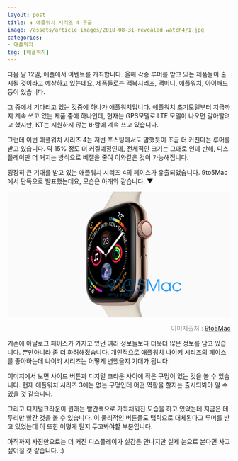 ```yaml
---  
layout: post  
title: ✚ 애플워치 시리즈 4 유출
image: /assets/article_images/2018-08-31-revealed-watch4/1.jpg
categories:
- 애플워치
tag: [애플워치]
---  
```

<p class="drop-korean">
다음 달 12일, 애플에서 이벤트를 개최합니다. 올해 각종 루머를 받고 있는 제품들이 출시될 것이라고 예상하고 있는데요, 제품들로는 맥북시리즈, 맥미니, 애플워치, 아이패드 등이 있습니다.
</p>

그 중에서 기다리고 있는 것중에 하나가 애플워치입니다. 애플워치 초기모델부터 지금까지 계속 쓰고 있는 제품 중에 하나인데, 현재는 GPS모델로 LTE 모델이 나오면 갈아탈려고 했지만, KT는 지원하지 않는 바람에 계속 쓰고 있습니다.

그런데 이번 애플워치 시리즈 4는 저번 포스팅에서도 말했듯이 조금 더 커진다는 루머를 받고 있습니다. 약 15% 정도 더 커질예정인데, 전체적인 크기는 그대로 인데 반해, 디스플레이만 더 커지는 방식으로 베젤을 줄여 이와같은 것이 가능해집니다.

굉장히 큰 기대를 받고 있는 애플워치 시리즈 4의 페이스가 유출되었습니다. 9to5Mac에서 단독으로 발표했는데요, 모습은 아래와 같습니다. ▼
<div class="markdown-image">
<img src="/assets/article_images/2018-08-31-revealed-watch4/1.jpg" alt="" align="middle"/><p style="text-align:right;  color:#878787"> 이미지출처 : <a href="https://9to5mac.com/2018/08/30/exclusive-apple-watch-series-4/"> 9to5Mac </a></p> </div>

기존에 아날로그 페이스가 가지고 있던 여러 정보들보다 더욱더 많은 정보를 담고 있습니다. 뿐만아니라 좀 더 화려해졌습니다. 개인적으로 애플워치 나이키 시리즈의 페이스를 좋아하는데 나이키 시리즈는 어떻게 변했을지 기대가 됩니다.

이미지에서 보면 사이드 버튼과 디지털 크라운 사이에 작은 구멍이 있는 것을 볼 수 있습니다. 현재 애플워치 시리즈 3에는 없는 구멍인데 어떤 역활을 할지는 출시되봐야 알 수 있을 것 같습니다.

그리고 디지털크라운이 원래는 빨간색으로 가득채워진 모습을 하고 있었는데 지금은 테두리만 빨간 것을 볼 수 있습니다. 이 물리적인 버튼들도 탭틱으로 대체된다고 루머를 받고 있었는데 이 또한 어떻게 될지 두고봐야할 부분입니다.

아직까지 사진만으로는 더 커진 디스플레이가 실감은 안나지만 실제 눈으로 본다면 사고 싶어질 것 같습니다. :)
